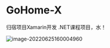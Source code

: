 # GoHome-X
归宿项目Xamarin开发
.NET课程项目，水！

![image-20220625160004960](https://wwwtypora.oss-cn-shanghai.aliyuncs.com/image-20220625160004960.png)
